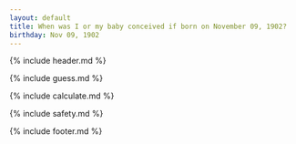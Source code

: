 ```yaml
---
layout: default
title: When was I or my baby conceived if born on November 09, 1902?
birthday: Nov 09, 1902
---
```


{% include header.md %}

{% include guess.md %}

{% include calculate.md %}

{% include safety.md %}

{% include footer.md %}




